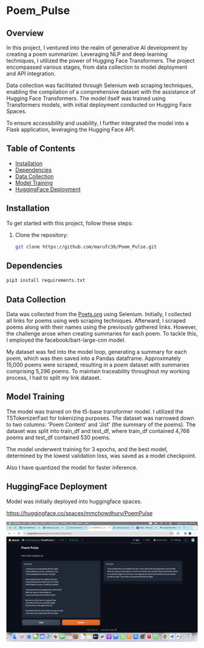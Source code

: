 # Poem_Pulse

## Overview 

In this project, I ventured into the realm of generative AI development by creating a poem summarizer. Leveraging NLP and deep learning techniques, I utilized the power of Hugging Face Transformers. The project encompassed various stages, from data collection to model deployment and API integration.

Data collection was facilitated through Selenium web scraping techniques, enabling the compilation of a comprehensive dataset with the assistance of Hugging Face Transformers. The model itself was trained using Transformers models, with initial deployment conducted on Hugging Face Spaces.

To ensure accessibility and usability, I further integrated the model into a Flask application, leveraging the Hugging Face API.


## Table of Contents
- [Installation](#installation)
- [Dependencies](#dependencies)
- [Data Collection](#data-collection)
- [Model Training](#data-modelling)
- [HuggingFace Deployment](#huggingface-deployment)



## Installation

To get started with this project, follow these steps:

1. Clone the repository:
   ```bash
   git clone https://github.com/marufc36/Poem_Pulse.git
   ```
  
## Dependencies
   ```bash
pip3 install requirements.txt
```


## Data Collection 


Data was collected from the [Poets.org](https://poets.org/) using Selenium. Initially, I collected all links for poems using web scraping techniques. Afterward, I scraped poems along with their names using the previously gathered links. However, the challenge arose when creating summaries for each poem. To tackle this, I employed the facebook/bart-large-cnn model.

My dataset was fed into the model loop, generating a summary for each poem, which was then saved into a Pandas dataframe. Approximately 15,000 poems were scraped, resulting in a poem dataset with summaries comprising 5,296 poems. To maintain traceability throughout my working process, I had to split my link dataset.


## Model Training

The model was trained on the t5-base transformer model. I utilized the T5TokenizerFast for tokenizing purposes. The dataset was narrowed down to two columns: 'Poem Content' and 'Jist' (the summary of the poems). The dataset was split into train_df and test_df, where train_df contained 4,766 poems and test_df contained 530 poems.

The model underwent training for 3 epochs, and the best model, determined by the lowest validation loss, was saved as a model checkpoint.

Also I have quantized the model for faster inference.





## HuggingFace Deployment
Model was initially deployed into huggingface spaces. 

https://huggingface.co/spaces/mmchowdhury/PoemPulse



![alt text](image.png)



